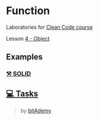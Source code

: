 # Function

Laboratories for [Clean Code course](https://github.com/BitAdemy/CleanCode)

Lesson [4 - Object](https://github.com/BitAdemy/CleanCode/tree/OBJECT)

## Examples

### [⚒️ SOLID](https://github.com/LabsAdemy/CleanCodeLab/tree/OBJECT/src/examples/)

## [💻 Tasks](https://github.com/LabsAdemy/CleanCodeLab/tree/OBJECT/src/tasks)

> by [bitAdemy](https://bitademy.com)
